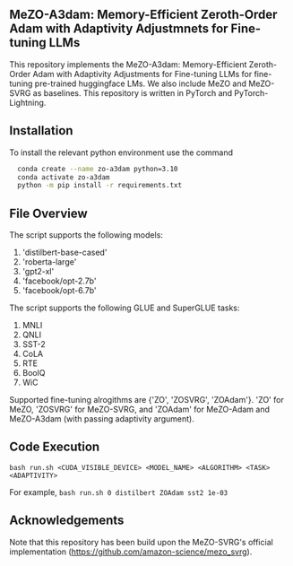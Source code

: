 ## MeZO-A3dam: Memory-Efficient Zeroth-Order Adam with Adaptivity Adjustmnets for Fine-tuning LLMs


This repository implements the MeZO-A3dam: Memory-Efficient Zeroth-Order Adam with Adaptivity Adjustments for Fine-tuning LLMs for fine-tuning pre-trained huggingface LMs. We also include MeZO and MeZO-SVRG as baselines. This repository is written in PyTorch and PyTorch-Lightning.

## Installation

To install the relevant python environment use the command

```bash
  conda create --name zo-a3dam python=3.10
  conda activate zo-a3dam
  python -m pip install -r requirements.txt
```
    
## File Overview

The script supports the following models:
1. 'distilbert-base-cased'
2. 'roberta-large'
3. 'gpt2-xl'
4. 'facebook/opt-2.7b'
5. 'facebook/opt-6.7b'

The script supports the following GLUE and SuperGLUE tasks:
1. MNLI
2. QNLI
3. SST-2
4. CoLA
5. RTE
6. BoolQ
7. WiC

Supported fine-tuning alrogithms are {'ZO', 'ZOSVRG', 'ZOAdam'}. 'ZO' for MeZO, 'ZOSVRG' for MeZO-SVRG, and 'ZOAdam' for MeZO-Adam and MeZO-A3dam (with passing adaptivity argument).

## Code Execution
```bash run.sh <CUDA_VISIBLE_DEVICE> <MODEL_NAME> <ALGORITHM> <TASK> <ADAPTIVITY>```

For example,
```bash run.sh 0 distilbert ZOAdam sst2 1e-03```

## Acknowledgements

Note that this repository has been build upon the MeZO-SVRG's official implementation (https://github.com/amazon-science/mezo_svrg).